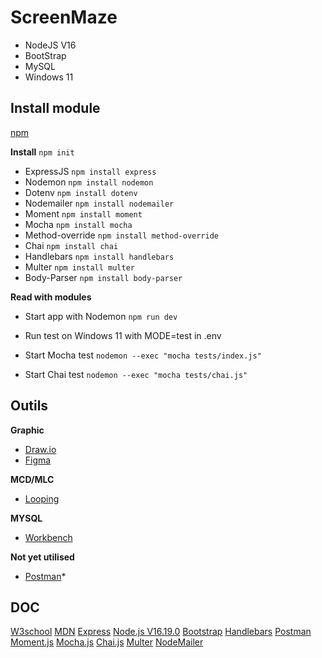 # ScreenMaze
- NodeJS V16
- BootStrap
- MySQL
- Windows 11

## **Install module**

[npm](https://www.npmjs.com/)

**Install**
`npm init`

- ExpressJS `npm install express`
- Nodemon `npm install nodemon`
- Dotenv `npm install dotenv`
- Nodemailer `npm install nodemailer`
- Moment `npm install moment`
- Mocha `npm install mocha`
- Method-override `npm install method-override`
- Chai `npm install chai`
- Handlebars `npm install handlebars`
- Multer `npm install multer`
- Body-Parser `npm install body-parser`

**Read with modules**
- Start app with Nodemon `npm run dev`

- Run test on Windows 11 with MODE=test in .env
- Start Mocha test `nodemon --exec "mocha tests/index.js"`
- Start Chai test `nodemon --exec "mocha tests/chai.js"`

## **Outils**

**Graphic**
- [Draw.io](https://app.diagrams.net/)
- [Figma](https://www.figma.com/fr/)

**MCD/MLC**
- [Looping](https://www.looping-mcd.fr/)

**MYSQL**
- [Workbench](https://www.mysql.com/products/workbench/)

**Not yet utilised** 
- [Postman](https://www.postman.com/)*

## **DOC**
[W3school](https://www.w3schools.com/)
[MDN](https://developer.mozilla.org/fr/)
[Express](https://expressjs.com/)
[Node.js V16.19.0](https://nodejs.org/docs/latest-v16.x/api/)
[Bootstrap](https://getbootstrap.com/docs/5.3/getting-started/introduction/)
[Handlebars](https://handlebarsjs.com/guide/#what-is-handlebars)
[Postman](https://learning.postman.com/docs/getting-started/introduction/)
[Moment.js](https://momentjs.com/docs/)
[Mocha.js](https://mochajs.org/)
[Chai.js](https://www.chaijs.com/)
[Multer](https://www.npmjs.com/package/multer)
[NodeMailer](https://nodemailer.com/usage/)